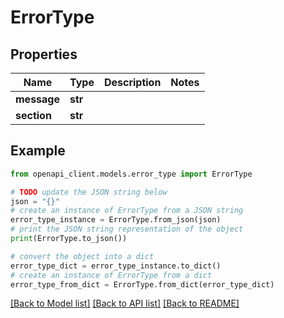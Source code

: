 # ErrorType


## Properties

Name | Type | Description | Notes
------------ | ------------- | ------------- | -------------
**message** | **str** |  | 
**section** | **str** |  | 

## Example

```python
from openapi_client.models.error_type import ErrorType

# TODO update the JSON string below
json = "{}"
# create an instance of ErrorType from a JSON string
error_type_instance = ErrorType.from_json(json)
# print the JSON string representation of the object
print(ErrorType.to_json())

# convert the object into a dict
error_type_dict = error_type_instance.to_dict()
# create an instance of ErrorType from a dict
error_type_from_dict = ErrorType.from_dict(error_type_dict)
```
[[Back to Model list]](../README.md#documentation-for-models) [[Back to API list]](../README.md#documentation-for-api-endpoints) [[Back to README]](../README.md)


